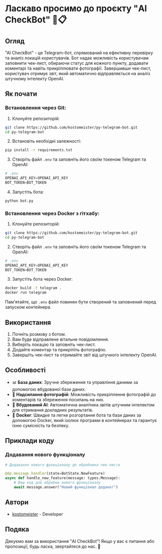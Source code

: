 # Ласкаво просимо до проєкту "AI CheckBot" 🤖📋

## Огляд

"AI CheckBot" - це Telegram-бот, спрямований на ефективну перевірку та аналіз локацій користувачів. Бот надає можливість користувачам заповнити чек-лист, обираючи статус для кожного пункту, додавати коментарі та навіть прикріплювати фотографії. Завершивши чек-лист, користувач отримує звіт, який автоматично відправляється на аналіз штучному інтелекту OpenAI.

## Як почати

### Встановлення через Git:

1. Клонуйте репозиторій:

```bash
git clone https://github.com/kostomeister/py-telegram-bot.git
cd py-telegram-bot
```

2. Встановіть необхідні залежності:

```bash
pip install -r requirements.txt
```

3. Створіть файл `.env` та заповніть його своїм токеном Telegram та OpenAI:

```python
# .env
OPENAI_API_KEY=OPENAI_API_KEY
BOT_TOKEN=BOT_TOKEN
```

4. Запустіть бота:

```bash
python bot.py
```
### Встановлення через Docker з гітхабу:

1. Клонуйте репозиторій:

```bash
git clone https://github.com/kostomeister/py-telegram-bot.git
cd py-telegram-bot
```

2. Створіть файл `.env` та заповніть його своїм токеном Telegram та OpenAI:

```python
# .env
OPENAI_API_KEY=OPENAI_API_KEY
BOT_TOKEN=BOT_TOKEN
```

3. Запустіть бота через Docker:

```bash
docker build -t telegram .
docker run telegram
```

Пам'ятайте, що `.env` файл повинен бути створений та заповнений перед запуском контейнера.

## Використання

1. Почніть розмову з ботом.
2. Вам буде відправлене вітальне повідомлення.
3. Виберіть локацію та заповніть чек-лист.
4. Додайте коментар та прикріпіть фотографію.
5. Завершіть чек-лист та отримайте звіт від штучного інтелекту OpenAI.

## Особливості

- 📊 **База даних**: Зручне збереження та управління даними за допомогою вбудованої бази даних.
- 📸 **Надсилання фотографій**: Можливість прикріплення фотографій до коментарів та збереження посилань на них.
- 🤖 **Вбудований AI**: Автоматична аналітика звітів штучним інтелектом для отримання докладних результатів.
- 🐳 **Docker**: Швидке та легке розгортання бота та бази даних за допомогою Docker, який ізолює програми в контейнерах та гарантує їхню сумісність та безпеку.
## Приклади коду

### Додавання нового функціоналу

```python
# Додавання нового функціоналу до обробника чек-листа

@dp.message_handler(state=BotState.NewFeature)
async def handle_new_feature(message: types.Message):
    # Ваш код для обробки нового функціоналу
    await message.answer("Новий функціонал додано!")
```

## Автори

- [kostomeister](https://github.com/kostomeister) - Developer

## Подяка

Дякуємо вам за використання "AI CheckBot"! Якщо у вас є питання або пропозиції, будь ласка, звертайтеся до нас. 🚀
